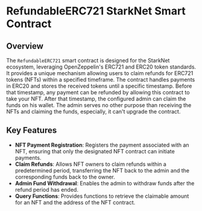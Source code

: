 # RefundableERC721 StarkNet Smart Contract

## Overview

The `RefundableERC721` smart contract is designed for the StarkNet ecosystem, leveraging OpenZeppelin's ERC721 and ERC20 token standards. It provides a unique mechanism allowing users to claim refunds for ERC721 tokens (NFTs) within a specified timeframe. The contract handles payments in ERC20 and stores the received tokens until a specific timestamp. Before that timestamp, any payment can be refunded by allowing this contract to take your NFT. After that timestamp, the configured admin can claim the funds on his wallet. The admin serves no other purpose than receiving the NFTs and claiming the funds, especially, it can't upgrade the contract.

## Key Features

- **NFT Payment Registration**: Registers the payment associated with an NFT, ensuring that only the designated NFT contract can initiate payments.
- **Claim Refunds**: Allows NFT owners to claim refunds within a predetermined period, transferring the NFT back to the admin and the corresponding funds back to the owner.
- **Admin Fund Withdrawal**: Enables the admin to withdraw funds after the refund period has ended.
- **Query Functions**: Provides functions to retrieve the claimable amount for an NFT and the address of the NFT contract.
